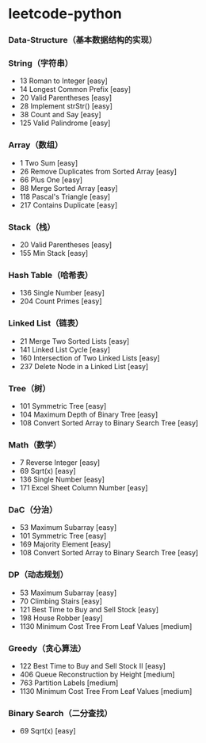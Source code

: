 # leetcode-python

### Data-Structure（基本数据结构的实现）

### String（字符串）
* 13 Roman to Integer [easy]
* 14 Longest Common Prefix [easy]
* 20 Valid Parentheses [easy]
* 28 Implement strStr() [easy]
* 38 Count and Say [easy]
* 125 Valid Palindrome [easy]

### Array（数组）
* 1 Two Sum [easy]
* 26 Remove Duplicates from Sorted Array [easy]
* 66 Plus One [easy]
* 88 Merge Sorted Array [easy]
* 118 Pascal's Triangle [easy]
* 217 Contains Duplicate [easy]

### Stack（栈）
* 20 Valid Parentheses [easy]
* 155 Min Stack [easy]

### Hash Table（哈希表）
* 136 Single Number [easy]
* 204 Count Primes [easy]

### Linked List（链表）
* 21 Merge Two Sorted Lists [easy]
* 141 Linked List Cycle [easy]
* 160 Intersection of Two Linked Lists [easy]
* 237 Delete Node in a Linked List [easy]

### Tree（树）
* 101 Symmetric Tree [easy]
* 104  Maximum Depth of Binary Tree [easy]
* 108 Convert Sorted Array to Binary Search Tree [easy]

### Math（数学）
* 7 Reverse Integer [easy]
* 69 Sqrt(x) [easy]
* 136 Single Number [easy]
* 171 Excel Sheet Column Number [easy]


### DaC（分治）
* 53 Maximum Subarray [easy]
* 101 Symmetric Tree [easy]
* 169 Majority Element [easy] 
* 108 Convert Sorted Array to Binary Search Tree [easy]

### DP（动态规划）
* 53 Maximum Subarray [easy]
* 70 Climbing Stairs [easy]
* 121 Best Time to Buy and Sell Stock [easy]
* 198 House Robber [easy]
* 1130 Minimum Cost Tree From Leaf Values [medium]

### Greedy（贪心算法）
* 122 Best Time to Buy and Sell Stock II [easy]
* 406 Queue Reconstruction by Height [medium]
* 763 Partition Labels [medium]
* 1130 Minimum Cost Tree From Leaf Values [medium]

### Binary Search（二分查找）
* 69 Sqrt(x) [easy]